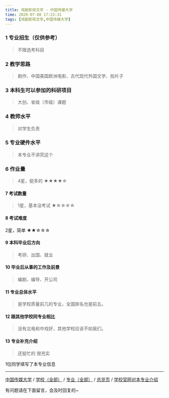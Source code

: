 ```yaml
---
title: 戏剧影视文学 - 中国传媒大学
time: 2020-07-08 17:23:31
tags: [戏剧影视文学,中国传媒大学]
---
```

### 1 专业招生（仅供参考）  
> 不限选考科目 


### 2 教学思路
> 剧作、中国美国欧洲电影、古代现代外国文学、拍片子


### 3 本科生可以参加的科研项目
>  大创、省级（市级）课题


### 4 教师水平
> 对学生负责


### 5 专业硬件水平
> 本专业不讲究这个


### 6 作业量
>4星，挺多的
★★★★☆



#### 7 考试数量
>1星，基本没考试
★☆☆☆☆


#### 8 考试难度
> 
2星，简单
★★☆☆☆



#### 9 本科毕业后方向
> 考研、出国、就业


#### 10 毕业后从事的工作及前景
> 编剧、编导、开公司


#### 11 专业总体水平
> 是学校质量前几的专业，全国排名也是前五。


#### 12 跟其他学校同专业相比
> 没有北电和中戏好，其他学校应该不如我们。


#### 13 专业补充介绍
> 还挺忙的 很充实

1位同学填写了本专业信息
***
[中国传媒大学](https://univgo.github.io/2020/07/08/6a468ef197de) / [学校（全部）](https://univgo.github.io/2020/07/08/3efa6bcca419) / [专业（全部）](https://univgo.github.io/2020/07/08/2d4c6d3552c2) / [总览页](https://univgo.github.io/2020/07/08/445daeb4fa00) / [学校官网对本专业介绍]( http://zhaosheng.cuc.edu.cn/zs/MajorInfo.aspx#m-22)



有问题请在下面留言，会及时回复的~